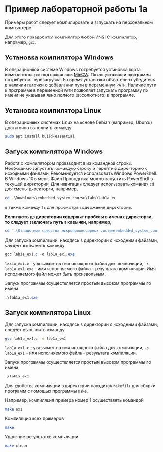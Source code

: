 # Пример лабораторной работы 1а

Примеры работ следует компилировать и запускать на персональном компьютере.

Для этого понадобится компилятор любой ANSI C компилятор, например, `gcc`.

## Установка компилятора Windows

В операционной системе Windows потребуется установка порта компилятора `gcc`
под названием [MinGW](https://sourceforge.net/projects/mingw/files/).
После установки программы потребуется перезагрузка.
Во время установки обязательно убедитесь в наличии галочки о добавлении пути
в переменную `PATH`. Наличие пути к программе в переменной `PATH` позволяет
запускать программу по имени не указывая явно полного (абсолютного)
к программе.

## Установка компилятора Linux

В операционных системах Linux на основе Debian (например, Ubuntu)
 достаточно выполнить команду

```bash
sudo apt install build-essential
```

## Запуск компилятора Windows

Работа с компилятором производится из командной строки.
Необходимо запустить командую строку и перейти в директорию с исходными файлами.
Рекомендуется использовать Windows PowerShell. В Windows 10 в меню Файл
Проводника можно запустить PowerShell в текущей директории.
Для навигации следует использовать команду `cd` для смены директории, например,

```powershell
cd .\Downloads\embedded_system_course\labs\lab1a_ex
```

а также команду `ls` для просмотра содержания директории.

__Если пусть до директории содержит пробелы в именах директории,__
__то следует заключать путь в кавычки, например,__

```powershell
cd '.\Отладочные средства микропроцессорных систем\embedded_system_course\labs\lab1a_ex'
```

Для запуска компиляции, находясь в директории с исходными файлами,
следует выполнить команду

```powershell
gcc lab1a_ex1.c -o lab1a_ex1.exe
```

`lab1a_ex1.c` - указывает на имя исходного файла для компиляции,
`-o lab1a_ex1.exe` - имя исполняемого файла - результата компиляции.
Имя исполняемого файл может быть произвольным.

Запуск программы осуществляется простым вызовом программы по имени

```powershell
.\lab1a_ex1.exe
```

## Запуск компилятора Linux

Для запуска компиляции, находясь в директории с исходными файлами, следует выполнить команду

```bash
gcc lab1a_ex1.c -o lab1a_ex1
```

`lab1a_ex1.c` - указывает на имя исходного файла для компиляции,
`-o lab1a_ex1` - имя исполняемого файла - результата компиляции.

Запуск программы осуществляется простым вызовом программы по имени

```bash
./lab1a_ex1
```

Для удобства компиляции в директории находится `Makefile`
для сборки программ с помощью программы `make`.

Например, компиляция примера номер 1 осуществлять командой

```bash
make ex1
```

Компиляция всех примеров

```bash
make
```

Удаление результатов компиляции

```bash
make clean
```

